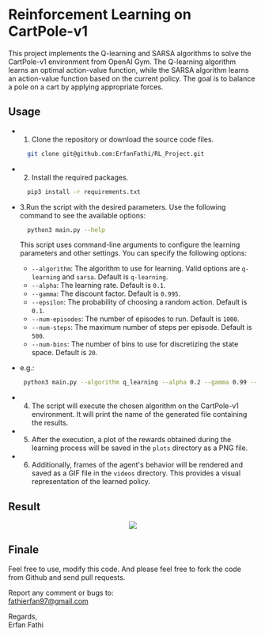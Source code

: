 # Reinforcement Learning on CartPole-v1
This project implements the Q-learning and SARSA algorithms to solve the CartPole-v1 environment from OpenAI Gym. The Q-learning algorithm learns an optimal action-value function, while the SARSA algorithm learns an action-value function based on the current policy. The goal is to balance a pole on a cart by applying appropriate forces.

## Usage
- 1. Clone the repository or download the source code files.
  ```bash
    git clone git@github.com:ErfanFathi/RL_Project.git
  ```
- 2. Install the required packages.
  ```bash
    pip3 install -r requirements.txt
  ```
- 3.Run the script with the desired parameters. Use the following command to see the available options:
  ```bash
    python3 main.py --help
  ```  
    This script uses command-line arguments to configure the learning parameters and other settings. You can specify the following options:
    
    - `--algorithm`: The algorithm to use for learning. Valid options are `q-learning` and `sarsa`. Default is `q-learning`.
    -  `--alpha`: The learning rate. Default is `0.1`.
    -  `--gamma`: The discount factor. Default is `0.995`.
    -  `--epsilon`: The probability of choosing a random action. Default is `0.1`.
    -  `--num-episodes`: The number of episodes to run. Default is `1000`.
    -  `--num-steps`: The maximum number of steps per episode. Default is `500`.
    -  `--num-bins`: The number of bins to use for discretizing the state space. Default is `20`.
 - e.g.:
   ```bash
    python3 main.py --algorithm q_learning --alpha 0.2 --gamma 0.99 --num_episodes 2000
   ```
- 4. The script will execute the chosen algorithm on the CartPole-v1 environment. It will print the name of the generated file containing the results.
- 5. After the execution, a plot of the rewards obtained during the learning process will be saved in the `plots` directory as a PNG file.
- 6. Additionally, frames of the agent's behavior will be rendered and saved as a GIF file in the `videos` directory. This provides a visual representation of the learned policy.

## Result
<p align="center">
<img src = "https://github.com/ErfanFathi/"</img>
</p>

## Finale

Feel free to use, modify this code. And please feel free to fork the code 
from Github and send pull requests.

Report any comment or bugs to:<br />
fathierfan97@gmail.com<br />

Regards,<br />
Erfan Fathi<br />